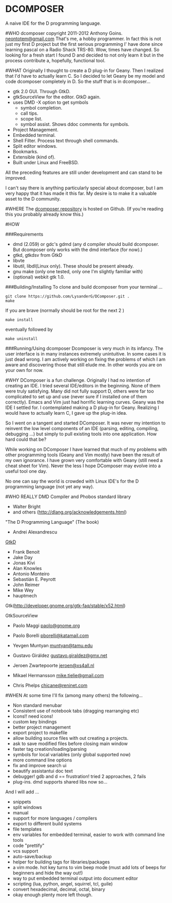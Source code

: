 DCOMPOSER
===
A naive IDE for the D programming language.

#WHO
dcomposer copyright 2011-2012 Anthony Goins.
neontotem@gmail.com
That's me, a hobby programmer.  In fact this is not just my first D project but the first serious programming I' have done since learning pascal on a Radio Shack TRS-80.  Wow, times have changed.  So looking for a fresh start I found D and decided to not only learn it but in the process contribute a, hopefully, functional tool.

#WHAT
Originally I thought to create a D plug-in for Geany.  Then I realized that I'd have to actually learn C.  So I decided to let Geany be my model and code dcomposer completely in D.
So the stuff that is in dcomposer...
* gtk 2.0 GUI. Through GtkD.
* gtkSourceView for the editor. GtkD again.
* uses DMD -X option to get symbols
    * symbol completion.
    * call tips.
    * scope list.
    * symbol assist.  Shows ddoc comments for symbols.
* Project Management.
* Embedded terminal.
* Shell Filter.  Process text through shell commands.
* Split editor windows.
* Bookmarks.
* Extensible (kind of).
* Built under Linux and FreeBSD.

All the preceding features are still under development and can stand to be improved.

I can't say there is anything particularly special about dcomposer, but I am very happy that it has made it this far.  My desire is to make it a valuable asset to the D community. 

#WHERE
The [dcomposer repository](https://github.com/LysanderG/DComposer) is hosted on Github. (If you're reading this you probably already know this.)

#HOW

###Requirements
* dmd (2.059) or gdc's gdmd (any d compiler should build dcomposer.  But dcomposer only works with the dmd interface (for now).)
* gtkd, gtkdsv from GtkD
* libvte
* libutil, libdl(Linux only).  These should be present already.
* gnu make (only one tested, only one I'm slightly familiar with)
* (optional) webkit gtk 1.0.

###Building/Installing
To clone and build dcomposer from your terminal ...
```
git clone https://github.com/LysanderG/DComposer.git .
make
```
If you are brave (normally should be root for the next 2 )
```
make install
```
eventually followed by
```
make uninstall
```

###Running/Using dcomposer
Dcomposer is very much in its infancy.  The user interface is in many instances extremely unintuitive.  In some cases it is just dead wrong.  I am actively working on fixing the problems of which I am aware and discovering those that still elude me.
In other words you are on your own for now.


#WHY
DComposer is a fun challenge.  Originally I had no intention of creating an IDE.  I tried several IDE/editors in the beginning.  None of them were truly satisfying.  Many did not fully support D, others were far too complicated to set up and use (never sure if I installed one of them correctly).  Emacs and Vim just had horrific learning curves.  Geany was the IDE I settled for.  I contemplated making a D plug-in for Geany.  Realizing I would have to actually learn C, I gave up the plug-in idea.

So I went on a tangent and started DComposer.  It was never my intention to reinvent the low level components of an IDE (parsing, editing, compiling, debugging ...) but simply to pull existing tools into one application.  How hard could that be?

While working on DComposer I have learned that much of my problems with other programming tools (Geany and Vim mostly) have been the result of my own ignorance.  I have grown very comfortable with Geany (still need a cheat sheet for Vim).  Never the less I hope DComposer may evolve into a useful tool one day.

No one can say the world is crowded with Linux IDE's for the D programming language (not yet any way).
 

#WHO REALLY
DMD Compiler and Phobos standard library
* Walter Bright
* and others (http://dlang.org/acknowledgements.html)

"The D Programming Language" (The book)
* Andrei Alexandrescu

[GtkD](www.dsource.org/projects/gtkd)
* Frank Benoit
* Jake Day
* Jonas Kivi
* Alan Knowles
* Antonio Monteiro
* Sebastián E. Peyrott
* John Reimer
* Mike Wey
* hauptmech

Gtk(http://developer.gnome.org/gtk-faq/stable/x52.html)

GtkSourceView
* Paolo Maggi paolo@gnome.org
* Paolo Borelli pborelli@katamail.com
* Yevgen Muntyan muntyan@tamu.edu

* Gustavo Giráldez gustavo.giraldez@gmx.net
* Jeroen Zwartepoorte  jeroen@xs4all.nl
* Mikael Hermansson  mike.tielie@gmail.com
* Chris Phelps  chicane@reninet.com


#WHEN
At some time I'll fix (among many others) the following...
* Non standard menubar
* Consistent use of notebook tabs (dragging rearranging etc)
* Icons!! need icons!
* custom key bindings
* better project management 
* export project to makefile
* allow building source files with out creating a projects.
* ask to save modified files before closing main window
* faster tag creation/loading/parsing
* symbols for local variables (only global supported now)
* more command line options
* fix and improve search ui
* beautify assistantui doc text
* debugger! gdb and d == frustration! tried 2 approaches, 2 fails
* plug-ins. dmd supports shared libs now so...

And I will add ...
* snippets
* split windows
* manual
* support for more languages / compilers
* export to different build systems
* file templates
* env variables for embedded terminal, easier to work with command line tools
* code "prettify"
* vcs support
* auto-save/backup
* helper for building tags for libraries/packages
* a vim mode.  hot key turns to vim beep mode (must add lots of beeps for beginners and hide the way out!)
* way to put embedded terminal output into document editor
* scripting (lua, python, angel, squirrel, tcl, guile)
* convert hexadecimal, decimal, octal, binary
* okay enough plenty more left though.



